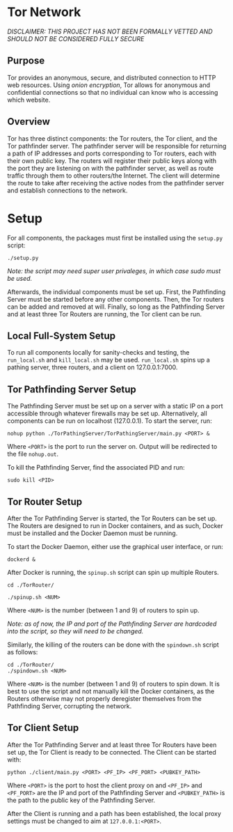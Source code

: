 # Tor Network

*_DISCLAIMER: THIS PROJECT HAS NOT BEEN FORMALLY VETTED AND SHOULD NOT BE CONSIDERED FULLY SECURE_*

## Purpose
Tor provides an anonymous, secure, and distributed connection to HTTP web resources.
Using _onion encryption_, Tor allows for anonymous and confidential connections
so that no individual can know who is accessing which website.

## Overview

Tor has three distinct components: the Tor routers,
the Tor client, and the Tor pathfinder server. The pathfinder server will
be responsible for returning a path of IP addresses and ports corresponding
to Tor routers, each with their own public key. The routers will register
their public keys along with the port they are listening on with the pathfinder
server, as well as route traffic through them to other routers/the Internet.
The client will determine the route to take after receiving the active nodes
from the pathfinder server and establish connections to the network.

# Setup

For all components, the packages must first be installed using the `setup.py` script:

```
./setup.py
```

_*Note: the script may need super user privaleges, in which case sudo must be used.*_


Afterwards, the individual components must be set up. First, the Pathfinding
Server must be started before any other components. Then, the Tor routers
can be added and removed at will. Finally, so long as the Pathfinding Server
and at least three Tor Routers are running, the Tor client can be run.


## Local Full-System Setup

To run all components locally for sanity-checks and testing, the `run_local.sh` and 
`kill_local.sh` may be used. `run_local.sh` spins up a pathing server, three routers, 
and a client on 127.0.0.1:7000.


## Tor Pathfinding Server Setup

The Pathfinding Server must be set up on a server with a static IP on a port
accessible through whatever firewalls may be set up. Alternatively, all components
can be run on localhost (127.0.0.1). To start the server, run:

```
nohup python ./TorPathingServer/TorPathingServer/main.py <PORT> &
```

Where `<PORT>` is the port to run the server on. Output will be redirected to
the file `nohup.out`.

To kill the Pathfinding Server, find the associated PID and run:

```
sudo kill <PID>
```


## Tor Router Setup

After the Tor Pathfinding Server is started, the Tor Routers can be set up.
The Routers are designed to run in Docker containers, and as such, Docker
must be installed and the Docker Daemon must be running.

To start the Docker Daemon, either use the graphical user interface, or run:

```
dockerd &
```

After Docker is running, the `spinup.sh` script can spin up multiple Routers.


```
cd ./TorRouter/

./spinup.sh <NUM>
```

Where `<NUM>` is the number (between 1 and 9) of routers to spin up.

_*Note: as of now, the IP and port of the Pathfinding Server are hardcoded into
the script, so they will need to be changed.*_

Similarly, the killing of the routers can be done with the `spindown.sh` script as
follows:

```
cd ./TorRouter/
./spindown.sh <NUM>
```

Where `<NUM>` is the number (between 1 and 9) of routers to spin down. It is best to
use the script and not manually kill the Docker containers, as the Routers otherwise
may not properly deregister themselves from the Pathfinding Server, corrupting
the network.


## Tor Client Setup

After the Tor Pathfinding Server and at least three Tor Routers have been set up,
the Tor Client is ready to be connected. The Client can be started with:

```
python ./client/main.py <PORT> <PF_IP> <PF_PORT> <PUBKEY_PATH>
```

Where `<PORT>` is the port to host the client proxy on and `<PF_IP>` and `<PF_PORT>`
are the IP and port of the Pathfinding Server and `<PUBKEY_PATH>` is the path to the 
public key of the Pathfinding Server.

After the Client is running and a path has been established, the local proxy
settings must be changed to aim at `127.0.0.1:<PORT>`.
